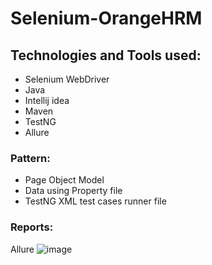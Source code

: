# Selenium-OrangeHRM

## Technologies and Tools used:
* Selenium WebDriver
* Java
* Intellij idea
* Maven
* TestNG
* Allure

### Pattern: 
- Page Object Model
- Data using Property file
- TestNG XML test cases runner file

### Reports: 
Allure
![image](https://github.com/IfrahIshtiaq/Selenium-OrangeHRM/assets/44129222/6a3d17e0-7006-4070-a59c-3a4e558f5cd2)
